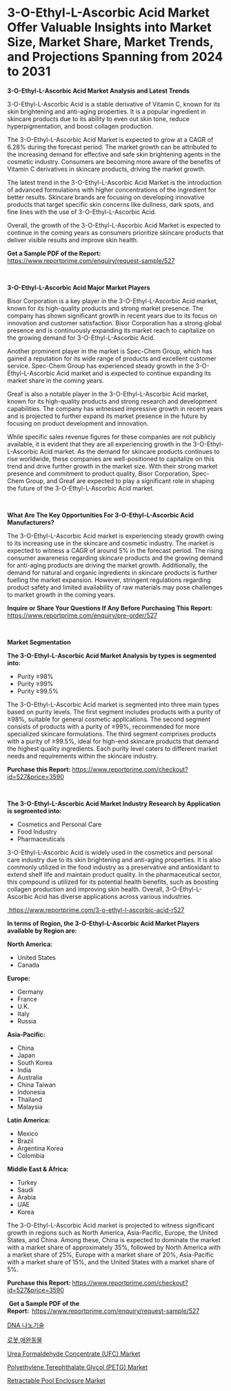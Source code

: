 <p><h1>3-O-Ethyl-L-Ascorbic Acid Market Offer Valuable Insights into Market Size, Market Share, Market Trends, and Projections Spanning from 2024 to 2031</h1></p><p><strong>3-O-Ethyl-L-Ascorbic Acid Market Analysis and Latest Trends</strong></p>
<p><p>3-O-Ethyl-L-Ascorbic Acid is a stable derivative of Vitamin C, known for its skin brightening and anti-aging properties. It is a popular ingredient in skincare products due to its ability to even out skin tone, reduce hyperpigmentation, and boost collagen production.</p><p>The 3-O-Ethyl-L-Ascorbic Acid Market is expected to grow at a CAGR of 6.28% during the forecast period. The market growth can be attributed to the increasing demand for effective and safe skin brightening agents in the cosmetic industry. Consumers are becoming more aware of the benefits of Vitamin C derivatives in skincare products, driving the market growth.</p><p>The latest trend in the 3-O-Ethyl-L-Ascorbic Acid Market is the introduction of advanced formulations with higher concentrations of the ingredient for better results. Skincare brands are focusing on developing innovative products that target specific skin concerns like dullness, dark spots, and fine lines with the use of 3-O-Ethyl-L-Ascorbic Acid.</p><p>Overall, the growth of the 3-O-Ethyl-L-Ascorbic Acid Market is expected to continue in the coming years as consumers prioritize skincare products that deliver visible results and improve skin health.</p></p>
<p><strong>Get a Sample PDF of the Report:&nbsp;</strong> <a href="https://www.reportprime.com/enquiry/request-sample/527">https://www.reportprime.com/enquiry/request-sample/527</a></p>
<p>&nbsp;</p>
<p><strong>3-O-Ethyl-L-Ascorbic Acid Major Market Players</strong></p>
<p><p>Bisor Corporation is a key player in the 3-O-Ethyl-L-Ascorbic Acid market, known for its high-quality products and strong market presence. The company has shown significant growth in recent years due to its focus on innovation and customer satisfaction. Bisor Corporation has a strong global presence and is continuously expanding its market reach to capitalize on the growing demand for 3-O-Ethyl-L-Ascorbic Acid.</p><p>Another prominent player in the market is Spec-Chem Group, which has gained a reputation for its wide range of products and excellent customer service. Spec-Chem Group has experienced steady growth in the 3-O-Ethyl-L-Ascorbic Acid market and is expected to continue expanding its market share in the coming years.</p><p>Greaf is also a notable player in the 3-O-Ethyl-L-Ascorbic Acid market, known for its high-quality products and strong research and development capabilities. The company has witnessed impressive growth in recent years and is projected to further expand its market presence in the future by focusing on product development and innovation.</p><p>While specific sales revenue figures for these companies are not publicly available, it is evident that they are all experiencing growth in the 3-O-Ethyl-L-Ascorbic Acid market. As the demand for skincare products continues to rise worldwide, these companies are well-positioned to capitalize on this trend and drive further growth in the market size. With their strong market presence and commitment to product quality, Bisor Corporation, Spec-Chem Group, and Greaf are expected to play a significant role in shaping the future of the 3-O-Ethyl-L-Ascorbic Acid market.</p></p>
<p>&nbsp;</p>
<p><strong>What Are The Key Opportunities For 3-O-Ethyl-L-Ascorbic Acid Manufacturers?</strong></p>
<p><p>The 3-O-Ethyl-L-Ascorbic Acid market is experiencing steady growth owing to its increasing use in the skincare and cosmetic industry. The market is expected to witness a CAGR of around 5% in the forecast period. The rising consumer awareness regarding skincare products and the growing demand for anti-aging products are driving the market growth. Additionally, the demand for natural and organic ingredients in skincare products is further fuelling the market expansion. However, stringent regulations regarding product safety and limited availability of raw materials may pose challenges to market growth in the coming years.</p></p>
<p><strong>Inquire or Share Your Questions If Any Before Purchasing This Report:</strong> <a href="https://www.reportprime.com/enquiry/pre-order/527">https://www.reportprime.com/enquiry/pre-order/527</a></p>
<p>&nbsp;</p>
<p><strong>Market Segmentation</strong></p>
<p><strong>The 3-O-Ethyl-L-Ascorbic Acid Market Analysis by types is segmented into:</strong></p>
<p><ul><li>Purity ≥98%</li><li>Purity ≥99%</li><li>Purity ≥99.5%</li></ul></p>
<p><p>The 3-O-Ethyl-L-Ascorbic Acid market is segmented into three main types based on purity levels. The first segment includes products with a purity of ≥98%, suitable for general cosmetic applications. The second segment consists of products with a purity of ≥99%, recommended for more specialized skincare formulations. The third segment comprises products with a purity of ≥99.5%, ideal for high-end skincare products that demand the highest quality ingredients. Each purity level caters to different market needs and requirements within the skincare industry.</p></p>
<p><strong>Purchase this Report:&nbsp;</strong><a href="https://www.reportprime.com/checkout?id=527&price=3590">https://www.reportprime.com/checkout?id=527&price=3590</a></p>
<p>&nbsp;</p>
<p><strong>The 3-O-Ethyl-L-Ascorbic Acid Market Industry Research by Application is segmented into:</strong></p>
<p><ul><li>Cosmetics and Personal Care</li><li>Food Industry</li><li>Pharmaceuticals</li></ul></p>
<p><p>3-O-Ethyl-L-Ascorbic Acid is widely used in the cosmetics and personal care industry due to its skin brightening and anti-aging properties. It is also commonly utilized in the food industry as a preservative and antioxidant to extend shelf life and maintain product quality. In the pharmaceutical sector, this compound is utilized for its potential health benefits, such as boosting collagen production and improving skin health. Overall, 3-O-Ethyl-L-Ascorbic Acid has diverse applications across various industries.</p></p>
<p><a href="https://www.reportprime.com/3-o-ethyl-l-ascorbic-acid-r527">&nbsp;https://www.reportprime.com/3-o-ethyl-l-ascorbic-acid-r527</a></p>
<p><strong>In terms of Region, the 3-O-Ethyl-L-Ascorbic Acid Market Players available by Region are:</strong></p>
<p>
    <p> <strong> North America: </strong>
        <ul>
            <li>United States</li>
            <li>Canada</li>
        </ul>
        </p> 
    <p> <strong> Europe: </strong>
        <ul>
            <li>Germany</li>
            <li>France</li>
            <li>U.K.</li>
            <li>Italy</li>
            <li>Russia</li>
        </ul>
        </p> 
    <p> <strong> Asia-Pacific: </strong>
        <ul>
            <li>China</li>
            <li>Japan</li>
            <li>South Korea</li>
            <li>India</li>
            <li>Australia</li>
            <li>China Taiwan</li>
            <li>Indonesia</li>
            <li>Thailand</li>
            <li>Malaysia</li>
        </ul>
        </p> 
    <p> <strong> Latin America: </strong>
        <ul>
            <li>Mexico</li>
            <li>Brazil</li>
            <li>Argentina Korea</li>
            <li>Colombia</li>
        </ul>
        </p> 
    <p> <strong> Middle East & Africa: </strong>
        <ul>
            <li>Turkey</li>
            <li>Saudi</li>
            <li>Arabia</li>
            <li>UAE</li>
            <li>Korea</li>
        </ul>
    </p>
    </p>
<p><p>The 3-O-Ethyl-L-Ascorbic Acid market is projected to witness significant growth in regions such as North America, Asia-Pacific, Europe, the United States, and China. Among these, China is expected to dominate the market with a market share of approximately 35%, followed by North America with a market share of 25%, Europe with a market share of 20%, Asia-Pacific with a market share of 15%, and the United States with a market share of 5%.</p></p>
<p><strong>Purchase this Report: </strong><a href="https://www.reportprime.com/checkout?id=527&price=3590">https://www.reportprime.com/checkout?id=527&price=3590</a></p>
<p>&nbsp;<strong>Get a Sample PDF of the Report:&nbsp;&nbsp;</strong><a href="https://www.reportprime.com/enquiry/request-sample/527">https://www.reportprime.com/enquiry/request-sample/527</a></p>
<p><strong></strong></p>
<p><p><a href="https://github.com/valroy852/Market-Research-Report-List-1/blob/main/244740067621.md">DNA 나노기술</a></p><p><a href="https://github.com/RonSpencer61/Market-Research-Report-List-1/blob/main/436776967622.md">로봇 애완동물</a></p><p><a href="https://github.com/wusalecollins540tpqoz/Market-Research-Report-List-2/blob/main/urea-formaldehyde-concentrate-ufc-market.md">Urea Formaldehyde Concentrate (UFC) Market</a></p><p><a href="https://github.com/kathiaseamanalvaradovlprc2h/Market-Research-Report-List-2/blob/main/polyethylene-terephthalate-glycol-petg-market.md">Polyethylene Terephthalate Glycol (PETG) Market</a></p><p><a href="https://issuu.com/reportprime-2/docs/retractable-pool-enclosure-market-size-2030.pptx">Retractable Pool Enclosure Market</a></p></p>